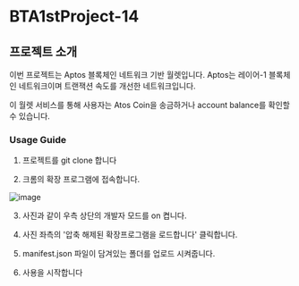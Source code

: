# BTA1stProject-14

## 프로젝트 소개

이번 프로젝트는 Aptos 블록체인 네트워크 기반 월렛입니다. Aptos는 레이어-1 블록체인 네트워크이며 트랜잭션 속도를 개선한 네트워크입니다. 

이 월렛 서비스를 통해 사용자는 Atos Coin을 송금하거나 account balance를 확인할 수 있습니다.


### Usage Guide

1. 프로젝트를 git clone 합니다

2. 크롬의 확장 프로그램에 접속합니다.

![image](https://user-images.githubusercontent.com/100469650/196043980-9f828ad8-b385-4bfb-bad1-a5c47d207b14.png)

3. 사진과 같이 우측 상단의 개발자 모드를 on 켭니다.

4. 사진 좌측의 '압축 해제된 확장프로그램을 로드합니다' 클릭합니다.

5. manifest.json 파일이 담겨있는 폴더를 업로드 시켜줍니다.

6. 사용을 시작합니다 
